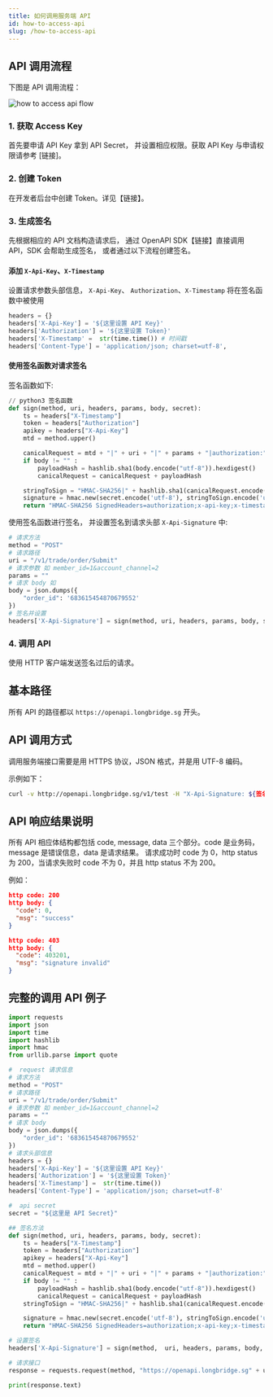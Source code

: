 ```yaml
---
title: 如何调用服务端 API 
id: how-to-access-api 
slug: /how-to-access-api
---
```


## API 调用流程

下图是 API 调用流程： 

![how to access api flow](https://pub.lbkrs.com/files/202204/KuqxBKUcPwUwXC6r/how-to-access-api-flow.png)

### 1. 获取 Access Key 

首先要申请 API Key 拿到 API Secret， 并设置相应权限。获取 API Key 与申请权限请参考 [链接]。

### 2. 创建 Token 

在开发者后台中创建 Token。详见【链接】。

### 3. 生成签名 

先根据相应的 API 文档构造请求后， 通过 OpenAPI SDK【链接】直接调用 API，SDK 会帮助生成签名， 或者通过以下流程创建签名。

#### 添加 `X-Api-Key`、`X-Timestamp`

设置请求参数头部信息， `X-Api-Key`、 `Authorization`、`X-Timestamp` 将在签名函数中被使用
```python
headers = {}
headers['X-Api-Key'] = '${这里设置 API Key}'
headers['Authorization'] = '${这里设置 Token}'
headers['X-Timestamp' =  str(time.time()) # 时间戳
headers['Content-Type'] = 'application/json; charset=utf-8',
```

#### 使用签名函数对请求签名

签名函数如下:
```python
// python3 签名函数
def sign(method, uri, headers, params, body, secret):
    ts = headers["X-Timestamp"]
    token = headers["Authorization"]
    apikey = headers["X-Api-Key"]
    mtd = method.upper()

    canicalRequest = mtd + "|" + uri + "|" + params + "|authorization:" + token + "\nx-api-key:" + apikey + "\nx-timestamp:" + ts + "\n|authorization;x-api-key;x-timestamp|"
    if body != "" :
        payloadHash = hashlib.sha1(body.encode("utf-8")).hexdigest()
        canicalRequest = canicalRequest + payloadHash

    stringToSign = "HMAC-SHA256|" + hashlib.sha1(canicalRequest.encode("utf-8")).hexdigest()
    signature = hmac.new(secret.encode('utf-8'), stringToSign.encode('utf-8'), digestmod=hashlib.sha256).hexdigest()
    return "HMAC-SHA256 SignedHeaders=authorization;x-api-key;x-timestamp, Signature=" + signature

```

使用签名函数进行签名， 并设置签名到请求头部  `X-Api-Signature` 中: 

```python
# 请求方法
method = "POST"
# 请求路径
uri = "/v1/trade/order/Submit"
# 请求参数 如 member_id=1&account_channel=2
params = ""
# 请求 body 如
body = json.dumps({
    "order_id": '683615454870679552'
})
# 签名并设置
headers['X-Api-Signature'] = sign(method, uri, headers, params, body, secret)

```


### 4. 调用 API 

使用 HTTP 客户端发送签名过后的请求。

## 基本路径 

所有 API 的路径都以 `https://openapi.longbridge.sg` 开头。

## API 调用方式

调用服务端接口需要是用 HTTPS 协议，JSON 格式，并是用 UTF-8 编码。

示例如下：

```bash
curl -v http://openapi.longbridge.sg/v1/test -H "X-Api-Signature: ${签名}" -H "X-Api-Key: ${API key}" -H "Authorization: ${Token}" -H "X-Timestamp: ${签名时间戳}"
```

## API 响应结果说明

所有 API 相应体结构都包括 code, message, data 三个部分。code 是业务码，message 是错误信息，data 是请求结果。
请求成功时 code 为 0，http status 为 200，当请求失败时 code 不为 0，并且 http status 不为 200。

例如：
``` json
http code: 200
http body: {
  "code": 0,
  "msg": "success"
}

http code: 403 
http body: {
  "code": 403201,
  "msg": "signature invalid"
}
```

## 完整的调用 API 例子
```python
import requests
import json
import time
import hashlib
import hmac
from urllib.parse import quote

#  request 请求信息
# 请求方法
method = "POST"
# 请求路径
uri = "/v1/trade/order/Submit"
# 请求参数 如 member_id=1&account_channel=2
params = ""
# 请求 body
body = json.dumps({
    "order_id": '683615454870679552'
})
# 请求头部信息
headers = {}
headers['X-Api-Key'] = '${这里设置 API Key}'
headers['Authorization'] = '${这里设置 Token}'
headers['X-Timestamp'] =  str(time.time())
headers['Content-Type'] = 'application/json; charset=utf-8'

#  api secret
secret = "${这里是 API Secret}"

## 签名方法
def sign(method, uri, headers, params, body, secret):
    ts = headers["X-Timestamp"]
    token = headers["Authorization"]
    apikey = headers["X-Api-Key"]
    mtd = method.upper()
    canicalRequest = mtd + "|" + uri + "|" + params + "|authorization:" + token + "\nx-api-key:" + apikey + "\nx-timestamp:" + ts + "\n|authorization;x-api-key;x-timestamp|"
    if body != "" :
        payloadHash = hashlib.sha1(body.encode("utf-8")).hexdigest()
        canicalRequest = canicalRequest + payloadHash
    stringToSign = "HMAC-SHA256|" + hashlib.sha1(canicalRequest.encode("utf-8")).hexdigest()

    signature = hmac.new(secret.encode('utf-8'), stringToSign.encode('utf-8'), digestmod=hashlib.sha256).hexdigest()
    return "HMAC-SHA256 SignedHeaders=authorization;x-api-key;x-timestamp, Signature=" + signature

# 设置签名
headers['X-Api-Signature'] = sign(method,  uri, headers, params, body, secret)

# 请求接口
response = requests.request(method, "https://openapi.longbridge.sg" + uri + '?' + params, headers=headers, data=body)

print(response.text)

```
